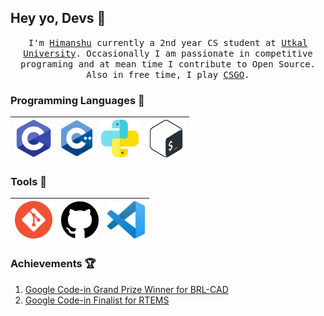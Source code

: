## Hey yo, Devs :metal:

<p align="center">
<samp>
I'm <a href="https://www.instagram.com/_.h1manshu._/">Himanshu</a> currently a 2nd year CS student at <a href="https://www.utkaluniversity.nic.in/">Utkal University</a>. Occasionally I am passionate in competitive programing and at mean time I contribute to Open Source. Also in free time, I play <a href="https://blog.counter-strike.net/">CSGO</a>.
</samp>
</p>

### Programming Languages  :rocket:

| <img src="https://raw.githubusercontent.com/Himanshu40/Himanshu40/master/img/c.png" width=60> | <img src="https://raw.githubusercontent.com/Himanshu40/Himanshu40/master/img/cpp.png" width=50> | <img src="https://raw.githubusercontent.com/Himanshu40/Himanshu40/master/img/python.svg" width=60> | <img src="https://raw.githubusercontent.com/Himanshu40/Himanshu40/master/img/bash.png" width=60> |
|:---:|:---:|:---:|:---:|

### Tools  :wrench:

| <img src="https://raw.githubusercontent.com/Himanshu40/Himanshu40/master/img/git.png" width=60> | <img src="https://raw.githubusercontent.com/Himanshu40/Himanshu40/master/img/github.svg" width=60>| <img src="https://raw.githubusercontent.com/Himanshu40/Himanshu40/master/img/vscode.png" width=60> |
|:---:|:---:|:---:|

### Achievements :trophy:

1. [Google Code-in Grand Prize Winner for BRL-CAD](https://drive.google.com/file/d/1mtlIKpu0i77iZrTW4ebJNru1kHBsmiO-/view?usp=sharing)
2. [Google Code-in Finalist for RTEMS](https://drive.google.com/file/d/0B5x0QRoXIMe6WG1FOTBIY3o1ME0/view?usp=sharing)

